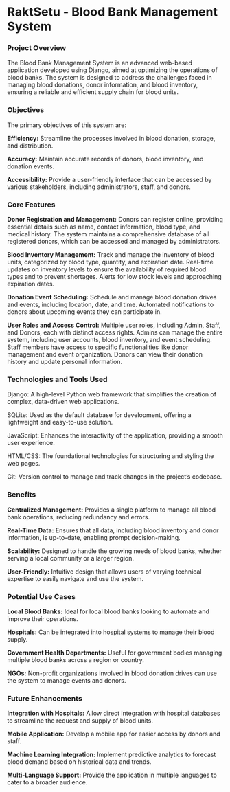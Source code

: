 # RaktSetu - Blood Bank Management System

### Project Overview
The Blood Bank Management System is an advanced web-based application developed using Django, aimed at optimizing the operations of blood banks. The system is designed to address the challenges faced in managing blood donations, donor information, and blood inventory, ensuring a reliable and efficient supply chain for blood units.

### Objectives
The primary objectives of this system are:

**Efficiency:** Streamline the processes involved in blood donation, storage, and distribution.

**Accuracy:** Maintain accurate records of donors, blood inventory, and donation events.

**Accessibility:** Provide a user-friendly interface that can be accessed by various stakeholders, including administrators, staff, and donors.


### Core Features
**Donor Registration and Management:**
Donors can register online, providing essential details such as name, contact information, blood type, and medical history.
The system maintains a comprehensive database of all registered donors, which can be accessed and managed by administrators.


**Blood Inventory Management:**
Track and manage the inventory of blood units, categorized by blood type, quantity, and expiration date.
Real-time updates on inventory levels to ensure the availability of required blood types and to prevent shortages.
Alerts for low stock levels and approaching expiration dates.


**Donation Event Scheduling:**
Schedule and manage blood donation drives and events, including location, date, and time.
Automated notifications to donors about upcoming events they can participate in.


**User Roles and Access Control:**
Multiple user roles, including Admin, Staff, and Donors, each with distinct access rights.
Admins can manage the entire system, including user accounts, blood inventory, and event scheduling.
Staff members have access to specific functionalities like donor management and event organization.
Donors can view their donation history and update personal information.


### Technologies and Tools Used
Django: A high-level Python web framework that simplifies the creation of complex, data-driven web applications.

SQLite: Used as the default database for development, offering a lightweight and easy-to-use solution.

JavaScript: Enhances the interactivity of the application, providing a smooth user experience.

HTML/CSS: The foundational technologies for structuring and styling the web pages.

Git: Version control to manage and track changes in the project’s codebase.


### Benefits
**Centralized Management:** Provides a single platform to manage all blood bank operations, reducing redundancy and errors.

**Real-Time Data:**  Ensures that all data, including blood inventory and donor information, is up-to-date, enabling prompt decision-making.

**Scalability:**  Designed to handle the growing needs of blood banks, whether serving a local community or a larger region.

**User-Friendly:** Intuitive design that allows users of varying technical expertise to easily navigate and use the system.


### Potential Use Cases
**Local Blood Banks:** Ideal for local blood banks looking to automate and improve their operations.

**Hospitals:** Can be integrated into hospital systems to manage their blood supply.

**Government Health Departments:** Useful for government bodies managing multiple blood banks across a region or country.

**NGOs:** Non-profit organizations involved in blood donation drives can use the system to manage events and donors.


### Future Enhancements
**Integration with Hospitals:** Allow direct integration with hospital databases to streamline the request and supply of blood units.

**Mobile Application:** Develop a mobile app for easier access by donors and staff.

**Machine Learning Integration:** Implement predictive analytics to forecast blood demand based on historical data and trends.

**Multi-Language Support:** Provide the application in multiple languages to cater to a broader audience.

